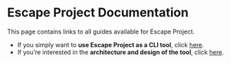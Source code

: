# Escape Project Documentation

This page contains links to all guides available for Escape Project.

- If you simply want to **use Escape Project as a CLI tool**, click [here](cli/README.md).  
- If you’re interested in the **architecture and design of the tool**, click [here](architecture/README.md.md).